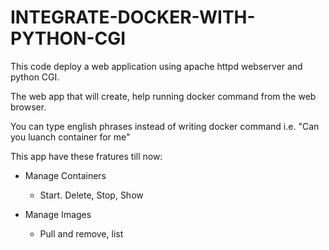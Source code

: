 # INTEGRATE-DOCKER-WITH-PYTHON-CGI

This code deploy a web application using apache httpd webserver and python CGI.

The web app that will create, help running docker command from the web browser.

You can type english phrases instead of writing docker command i.e. "Can you luanch container for me" 

This app have these fratures till now:

* Manage Containers
  * Start. Delete, Stop, Show

* Manage Images 
  * Pull and remove, list
